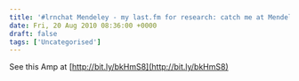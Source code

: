 ```yaml
---
title: '#lrnchat Mendeley - my last.fm for research: catch me at Mendeley http://bit.ly/bnSba7'
date: Fri, 20 Aug 2010 08:36:00 +0000
draft: false
tags: ['Uncategorised']
---
```


  

See this Amp at [http://bit.ly/bkHmS8](http://bit.ly/bkHmS8)
